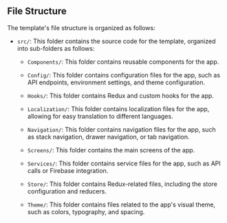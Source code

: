 
## File Structure

The template's file structure is organized as follows:

- `src/`: This folder contains the source code for the template, organized into sub-folders as follows:

  - `Components/`: This folder contains reusable components for the app.

  - `Config/`: This folder contains configuration files for the app, such as API endpoints, environment settings, and theme configuration.

  - `Hooks/`: This folder contains Redux and custom hooks for the app.

  - `Localization/`: This folder contains localization files for the app, allowing for easy translation to different languages.

  - `Navigation/`: This folder contains navigation files for the app, such as stack navigation, drawer navigation, or tab navigation.

  - `Screens/`: This folder contains the main screens of the app.

  - `Services/`: This folder contains service files for the app, such as API calls or Firebase integration.

  - `Store/`: This folder contains Redux-related files, including the store configuration and reducers.

  - `Theme/`: This folder contains files related to the app's visual theme, such as colors, typography, and spacing.

